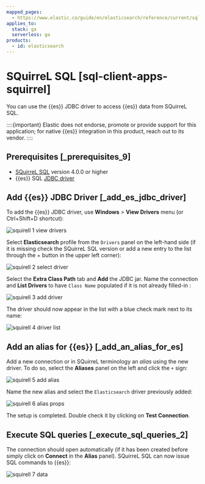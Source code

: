 ```yaml
---
mapped_pages:
  - https://www.elastic.co/guide/en/elasticsearch/reference/current/sql-client-apps-squirrel.html
applies_to:
  stack: ga
  serverless: ga
products:
  - id: elasticsearch
---
```


# SQuirreL SQL [sql-client-apps-squirrel]

You can use the {{es}} JDBC driver to access {{es}} data from SQuirreL SQL.

::::{important}
Elastic does not endorse, promote or provide support for this application; for native {{es}} integration in this product, reach out to its vendor.
::::


## Prerequisites [_prerequisites_9]

* [SQuirreL SQL](http://squirrel-sql.sourceforge.net/) version 4.0.0 or higher
* {{es}} SQL [JDBC driver](sql-jdbc.md)


## Add {{es}} JDBC Driver [_add_es_jdbc_driver]

To add the {{es}} JDBC driver, use **Windows** > **View Drivers** menu (or Ctrl+Shift+D shortcut):

![squirell 1 view drivers](../images/elasticsearch-reference-squirell-1-view-drivers.png "")

Select **Elasticsearch** profile from the `Drivers` panel on the left-hand side (if it is missing check the SQuirreL SQL version or add a new entry to the list through the + button in the upper left corner):

![squirell 2 select driver](../images/elasticsearch-reference-squirell-2-select-driver.png "")

Select the **Extra Class Path** tab and **Add** the JDBC jar. Name the connection and **List Drivers** to have `Class Name` populated if it is not already filled-in :

![squirell 3 add driver](../images/elasticsearch-reference-squirell-3-add-driver.png "")

The driver should now appear in the list with a blue check mark next to its name:

![squirell 4 driver list](../images/elasticsearch-reference-squirell-4-driver-list.png "")


## Add an alias for {{es}} [_add_an_alias_for_es]

Add a new connection or in SQuirreL terminology an *alias* using the new driver. To do so, select the **Aliases** panel on the left and click the `+` sign:

![squirell 5 add alias](../images/elasticsearch-reference-squirell-5-add-alias.png "")

Name the new alias and select the `Elasticsearch` driver previously added:

![squirell 6 alias props](../images/elasticsearch-reference-squirell-6-alias-props.png "")

The setup is completed. Double check it by clicking on **Test Connection**.


## Execute SQL queries [_execute_sql_queries_2]

The connection should open automatically (if it has been created before simply click on **Connect** in the **Alias** panel). SQuirreL SQL can now issue SQL commands to {{es}}:

![squirell 7 data](../images/elasticsearch-reference-squirell-7-data.png "")


